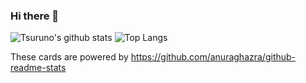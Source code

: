### Hi there 👋

<!--
**Tsuruno/Tsuruno** is a ✨ _special_ ✨ repository because its `README.md` (this file) appears on your GitHub profile.

Here are some ideas to get you started:

- 🔭 I’m currently working on ...
- 🌱 I’m currently learning ...
- 👯 I’m looking to collaborate on ...
- 🤔 I’m looking for help with ...
- 💬 Ask me about ...
- 📫 How to reach me: ...
- 😄 Pronouns: ...
- ⚡ Fun fact: ...
-->

![Tsuruno's github stats](https://github-readme-stats.vercel.app/api?username=tsuruno&count_private=true&show_icons=true&theme=radical)
![Top Langs](https://github-readme-stats.vercel.app/api/top-langs/?username=tsuruno&theme=radical)

These cards are powered by https://github.com/anuraghazra/github-readme-stats
